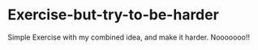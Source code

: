 # Exercise-but-try-to-be-harder
Simple Exercise with my combined idea, and make it harder. Nooooooo!!
